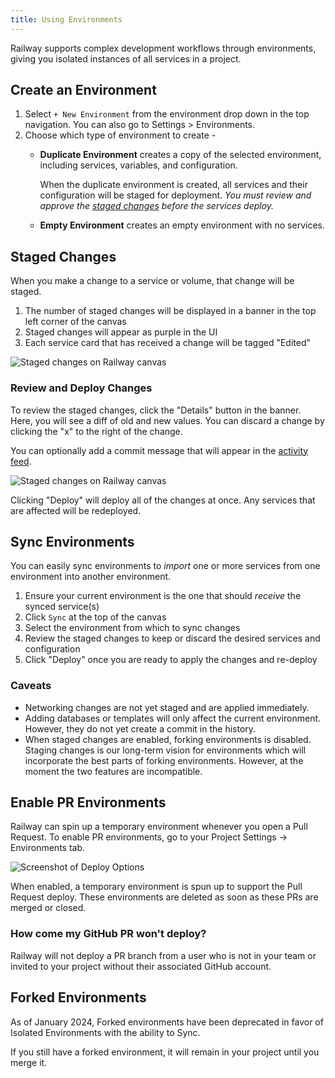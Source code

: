 ```yaml
---
title: Using Environments
---
```


Railway supports complex development workflows through environments, giving you isolated instances of all services in a project.

## Create an Environment

1. Select `+ New Environment` from the environment drop down in the top navigation.  You can also go to Settings > Environments.
2. Choose which type of environment to create -
    - **Duplicate Environment** creates a copy of the selected environment, including services, variables, and configuration.  
        
        When the duplicate environment is created, all services and their configuration will be staged for deployment.
        *You must review and approve the [staged changes](#staged-changes) before the services deploy.*

    - **Empty Environment** creates an empty environment with no services.

## Staged Changes

When you make a change to a service or volume, that change will be staged.

1. The number of staged changes will be displayed in a banner in the top left corner of the canvas
2. Staged changes will appear as purple in the UI
3. Each service card that has received a change will be tagged "Edited"

<Image src="https://res.cloudinary.com/railway/image/upload/v1702077687/docs/staged-changes/wl1qxxj8mpbej70i042r.png"
            alt="Staged changes on Railway canvas"
            layout="responsive"
            width={1423} height={826} quality={100} />

### Review and Deploy Changes

To review the staged changes, click the "Details" button in the banner.  Here, you will see a diff of old and new values.  You can discard a change by clicking the "x" to the right of the change.

You can optionally add a commit message that will appear in the [activity feed](/guides/projects#viewing-recent-activity).
 
<Image src="https://res.cloudinary.com/railway/image/upload/v1702078631/docs/staged-changes/a9xic5xjerg0t6ksogzh.png"
            alt="Staged changes on Railway canvas"
            layout="responsive"
            width={1108} height={841} quality={100} />

Clicking "Deploy" will deploy all of the changes at once. Any services that are affected will be redeployed.

## Sync Environments

You can easily sync environments to _import_ one or more services from one environment into another environment.

1. Ensure your current environment is the one that should *receive* the synced service(s)
2. Click `Sync` at the top of the canvas
3. Select the environment from which to sync changes
4. Review the staged changes to keep or discard the desired services and configuration
5. Click "Deploy" once you are ready to apply the changes and re-deploy

### Caveats

- Networking changes are not yet staged and are applied immediately.
- Adding databases or templates will only affect the current environment. However, they do not yet create a commit in the history.
- When staged changes are enabled, forking environments is disabled. Staging changes is our long-term vision for environments which will incorporate the best parts of forking environments. However, at the moment the two features are incompatible.

## Enable PR Environments

Railway can spin up a temporary environment whenever you open a Pull Request. To enable PR environments, go to your Project Settings -> Environments tab.

<Image
src="https://res.cloudinary.com/railway/image/upload/v1699568846/docs/enablePrEnv_f5n2hx.png"
alt="Screenshot of Deploy Options"
layout="responsive"
width={480} height={156} quality={80} />

When enabled, a temporary environment is spun up to support the Pull Request deploy. These environments are deleted as soon as these PRs are merged or closed.

### How come my GitHub PR won't deploy?

Railway will not deploy a PR branch from a user who is not in your team or invited to your project without their associated GitHub account.

## Forked Environments

As of January 2024, Forked environments have been deprecated in favor of Isolated Environments with the ability to Sync.

If you still have a forked environment, it will remain in your project until you merge it.
